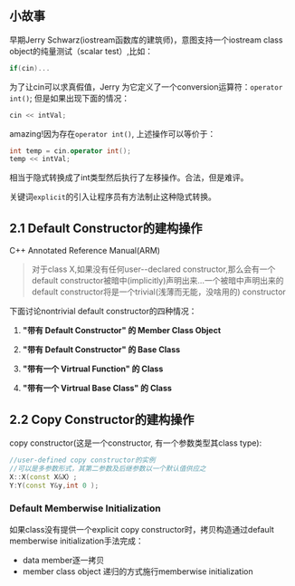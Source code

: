 ## 小故事
早期Jerry Schwarz(iostream函数库的建筑师)，意图支持一个iostream class object的纯量测试（scalar test）,比如：
```c++
if(cin)...
```
为了让cin可以求真假值，Jerry 为它定义了一个conversion运算符：`operator int()`;
但是如果出现下面的情况：
```c++
cin << intVal;
```
amazing!因为存在`operator int()`, 上述操作可以等价于：
```c++
int temp = cin.operator int();
temp << intVal;
```
相当于隐式转换成了int类型然后执行了左移操作。合法，但是难评。

关键词`explicit`的引入让程序员有方法制止这种隐式转换。

## 2.1 Default Constructor的建构操作
C++ Annotated Reference Manual(ARM) 
> 对于class X,如果没有任何user--declared constructor,那么会有一个default constructor被暗中(implicitly)声明出来…一个被暗中声明出来的default constructor将是一个trivial(浅薄而无能，没啥用的) constructor

下面讨论nontrivial default constructor的四种情况：
1. **"带有 Default Constructor" 的 Member Class Object**

2. **"带有 Default Constructor" 的 Base Class**

3. **"带有一个 Virtrual Function" 的 Class**

4. **"带有一个 Virtrual Base Class" 的 Class**

## 2.2 Copy Constructor的建构操作
copy constructor(这是一个constructor, 有一个参数类型其class type):
```c++
//user-defined copy constructor的实例
//可以是多参数形式，其第二参数及后继参数以一个默认值供应之
X::X(const X&X）;
Y:Y(const Y&y,int 0 );
```

### Default Memberwise Initialization

如果class没有提供一个explicit copy constructor时，拷贝构造通过default memberwise initialization手法完成：
- data member逐一拷贝
- member class object 递归的方式施行memberwise initialization
